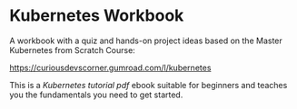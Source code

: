 # Kubernetes Workbook
A workbook with a quiz and hands-on project ideas based on the Master Kubernetes from Scratch Course:

https://curiousdevscorner.gumroad.com/l/kubernetes

This is a *Kubernetes tutorial pdf* ebook suitable for beginners and teaches you the fundamentals you need to get started.

